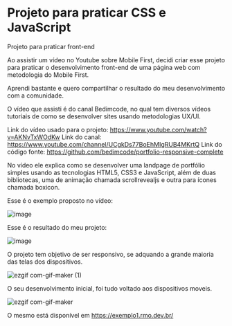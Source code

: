 # Projeto para praticar CSS e JavaScript
Projeto para praticar front-end

Ao assistir um vídeo no Youtube sobre Mobile First, decidi criar esse projeto para praticar o desenvolvimento front-end de uma página web com metodologia do Mobile First.

Aprendi bastante e quero compartilhar o resultado do meu desenvolvimento com a comunidade.

O vídeo que assisti é do canal Bedimcode, no qual tem diversos vídeos tutoriais de como se desenvolver sites usando metodologias UX/UI.

Link do vídeo usado para o projeto: https://www.youtube.com/watch?v=AKNvTxWOdKw
Link do canal: https://www.youtube.com/channel/UCgkDs77BoEhMIgRUB4MKrtQ
Link do código fonte: https://github.com/bedimcode/portfolio-responsive-complete

No vídeo ele explica como se desenvolver uma landpage de portfólio simples usando as tecnologias HTML5, CSS3 e JavaScript, além de duas bibliotecas, uma de animação chamada scrollrevealjs e outra para ícones chamada boxicon.

Esse é o exemplo proposto no vídeo:

![image](https://user-images.githubusercontent.com/14916078/169068319-c40d9e16-eb13-44d9-8b7f-e44de95f61a8.png)

Esse é o resultado do meu projeto:

![image](https://user-images.githubusercontent.com/14916078/169068491-18b2ad8c-5b81-42dc-ac29-9481377b938c.png)

O projeto tem objetivo de ser responsivo, se adquando a grande maioria das telas dos dispositivos.

![ezgif com-gif-maker (1)](https://user-images.githubusercontent.com/14916078/169072591-280212bf-9e67-4c2e-9a73-d41782ea7519.gif)

O seu desenvolvimento inicial, foi tudo voltado aos dispositivos moveis.

![ezgif com-gif-maker](https://user-images.githubusercontent.com/14916078/169069977-a4ecc4b9-919b-4ca1-a2d6-159dd4461dcb.gif)

O mesmo está disponível em https://exemplo1.rmo.dev.br/
